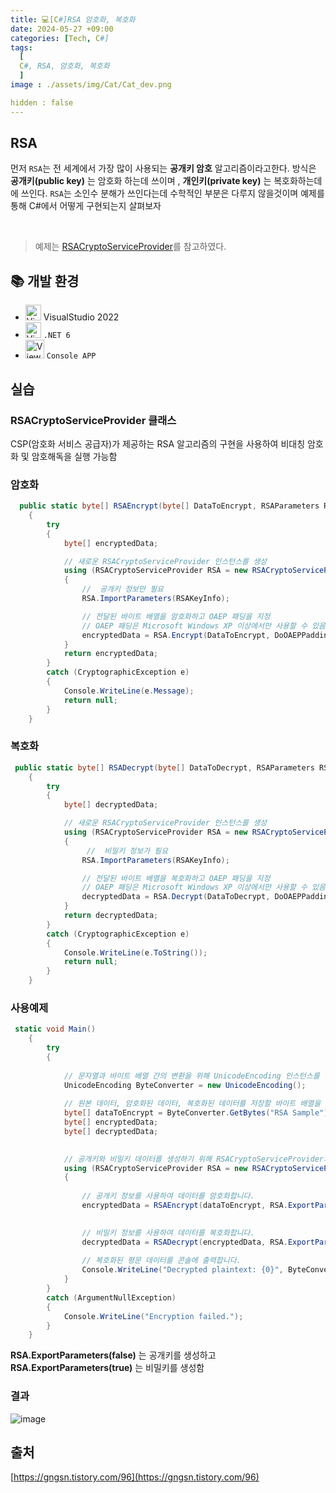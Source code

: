 ```yaml
---
title: 💻[C#]RSA 암호화, 복호화
date: 2024-05-27 +09:00
categories: [Tech, C#]
tags:
  [
  C#, RSA, 암호화, 복호화
  ]
image : ./assets/img/Cat/Cat_dev.png

hidden : false
---
```



## RSA

먼저 `RSA`는 전 세계에서 가장 많이 사용되는 **공개키 암호**  알고리즘이라고한다. 방식은 **공개키(public key)** 는 암호화 하는데 쓰이며 , **개인키(private key)** 는 복호화하는데에 쓰인다. `RSA`는 소인수 분해가 쓰인다는데 수학적인 부분은 다루지 않을것이며 예제를 통해 C#에서 어떻게 구현되는지 살펴보자

<br>

> 예제는 [RSACryptoServiceProvider](https://learn.microsoft.com/ko-kr/dotnet/api/system.security.cryptography.rsacryptoserviceprovider?view=net-6.0)를 참고하였다.


## 📚 개발 환경

* <img src="https://cdn3.emoji.gg/emojis/8574_visual_studio.png" alt="View" width="25" height="25"> VisualStudio 2022
* <img src="https://cdn3.emoji.gg/emojis/3846-dotnet.png" alt="View" width="25" height="25"> `.NET 6`
*  <img src="https://cdn3.emoji.gg/emojis/1739_CMD.png" alt="View" width="30" height="30">  `Console APP` 

## 실습

### RSACryptoServiceProvider 클래스

CSP(암호화 서비스 공급자)가 제공하는 RSA 알고리즘의 구현을 사용하여 비대칭 암호화 및 암호해독을 실행 가능함


### 암호화 
```csharp
  public static byte[] RSAEncrypt(byte[] DataToEncrypt, RSAParameters RSAKeyInfo, bool DoOAEPPadding)
    {
        try
        {
            byte[] encryptedData;

            // 새로운 RSACryptoServiceProvider 인스턴스를 생성
            using (RSACryptoServiceProvider RSA = new RSACryptoServiceProvider())
            {
                //  공개키 정보만 필요
                RSA.ImportParameters(RSAKeyInfo);

                // 전달된 바이트 배열을 암호화하고 OAEP 패딩을 지정
                // OAEP 패딩은 Microsoft Windows XP 이상에서만 사용할 수 있음
                encryptedData = RSA.Encrypt(DataToEncrypt, DoOAEPPadding);
            }
            return encryptedData;
        }
        catch (CryptographicException e)
        {
            Console.WriteLine(e.Message);
            return null;
        }
    }
```

### 복호화
```csharp
 public static byte[] RSADecrypt(byte[] DataToDecrypt, RSAParameters RSAKeyInfo, bool DoOAEPPadding)
    {
        try
        {
            byte[] decryptedData;

            // 새로운 RSACryptoServiceProvider 인스턴스를 생성
            using (RSACryptoServiceProvider RSA = new RSACryptoServiceProvider())
            {
                 //  비밀키 정보가 필요
                RSA.ImportParameters(RSAKeyInfo);

                // 전달된 바이트 배열을 복호화하고 OAEP 패딩을 지정
                // OAEP 패딩은 Microsoft Windows XP 이상에서만 사용할 수 있음
                decryptedData = RSA.Decrypt(DataToDecrypt, DoOAEPPadding);
            }
            return decryptedData;
        }
        catch (CryptographicException e)
        {
            Console.WriteLine(e.ToString());
            return null;
        }
    }
```

### 사용예제
```csharp
 static void Main()
    {
        try
        {
        
            // 문자열과 바이트 배열 간의 변환을 위해 UnicodeEncoding 인스턴스를 생성합니다.
            UnicodeEncoding ByteConverter = new UnicodeEncoding();
 
            // 원본 데이터, 암호화된 데이터, 복호화된 데이터를 저장할 바이트 배열을 생성합니다.
            byte[] dataToEncrypt = ByteConverter.GetBytes("RSA Sample");
            byte[] encryptedData;
            byte[] decryptedData;

     
            // 공개키와 비밀키 데이터를 생성하기 위해 RSACryptoServiceProvider의 새로운 인스턴스를 생성합니다.
            using (RSACryptoServiceProvider RSA = new RSACryptoServiceProvider())
            {
 
                // 공개키 정보를 사용하여 데이터를 암호화합니다.
                encryptedData = RSAEncrypt(dataToEncrypt, RSA.ExportParameters(false), false);

        
                // 비밀키 정보를 사용하여 데이터를 복호화합니다.
                decryptedData = RSADecrypt(encryptedData, RSA.ExportParameters(true), false);
       
                // 복호화된 평문 데이터를 콘솔에 출력합니다.
                Console.WriteLine("Decrypted plaintext: {0}", ByteConverter.GetString(decryptedData));
            }
        }
        catch (ArgumentNullException)
        {
            Console.WriteLine("Encryption failed.");
        }
    }

```

**RSA.ExportParameters(false)** 는 공개키를 생성하고  **RSA.ExportParameters(true)** 는 비밀키를 생성함

### 결과

![image](https://github.com/Gubeommo/TIL/assets/86589565/1ff8f1db-b883-44b2-b967-2eeef8a98d1e)


## 출처

[https://gngsn.tistory.com/96](https://gngsn.tistory.com/96)